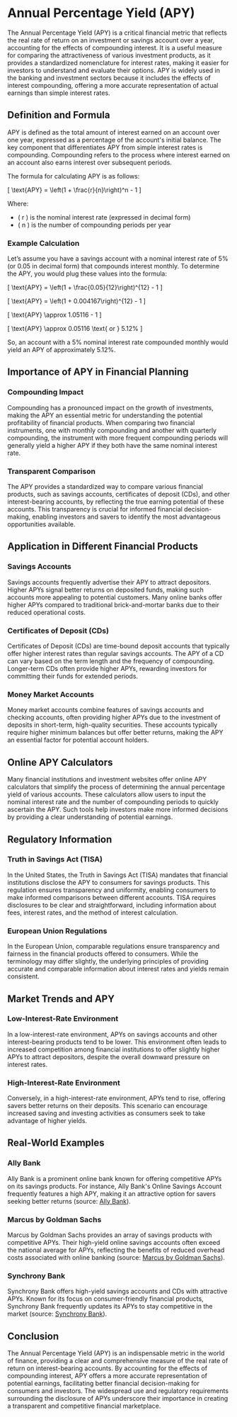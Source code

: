 # Annual Percentage Yield (APY)

The Annual Percentage Yield (APY) is a critical financial metric that reflects the real rate of return on an investment or savings account over a year, accounting for the effects of compounding interest. It is a useful measure for comparing the attractiveness of various investment products, as it provides a standardized nomenclature for interest rates, making it easier for investors to understand and evaluate their options. APY is widely used in the banking and investment sectors because it includes the effects of interest compounding, offering a more accurate representation of actual earnings than simple interest rates.

## Definition and Formula

APY is defined as the total amount of interest earned on an account over one year, expressed as a percentage of the account's initial balance. The key component that differentiates APY from simple interest rates is compounding. Compounding refers to the process where interest earned on an account also earns interest over subsequent periods.

The formula for calculating APY is as follows:

\[ \text{APY} = \left(1 + \frac{r}{n}\right)^n - 1 \]

Where:
- \( r \) is the nominal interest rate (expressed in decimal form)
- \( n \) is the number of compounding periods per year

### Example Calculation

Let’s assume you have a savings account with a nominal interest rate of 5% (or 0.05 in decimal form) that compounds interest monthly. To determine the APY, you would plug these values into the formula:

\[ \text{APY} = \left(1 + \frac{0.05}{12}\right)^{12} - 1 \]

\[ \text{APY} = \left(1 + 0.004167\right)^{12} - 1 \]

\[ \text{APY} \approx 1.05116 - 1 \]

\[ \text{APY} \approx 0.05116 \text{ or } 5.12\% \]

So, an account with a 5% nominal interest rate compounded monthly would yield an APY of approximately 5.12%.

## Importance of APY in Financial Planning

### Compounding Impact

Compounding has a pronounced impact on the growth of investments, making the APY an essential metric for understanding the potential profitability of financial products. When comparing two financial instruments, one with monthly compounding and another with quarterly compounding, the instrument with more frequent compounding periods will generally yield a higher APY if they both have the same nominal interest rate.

### Transparent Comparison

The APY provides a standardized way to compare various financial products, such as savings accounts, certificates of deposit (CDs), and other interest-bearing accounts, by reflecting the true earning potential of these accounts. This transparency is crucial for informed financial decision-making, enabling investors and savers to identify the most advantageous opportunities available.

## Application in Different Financial Products

### Savings Accounts

Savings accounts frequently advertise their APY to attract depositors. Higher APYs signal better returns on deposited funds, making such accounts more appealing to potential customers. Many online banks offer higher APYs compared to traditional brick-and-mortar banks due to their reduced operational costs.

### Certificates of Deposit (CDs)

Certificates of Deposit (CDs) are time-bound deposit accounts that typically offer higher interest rates than regular savings accounts. The APY of a CD can vary based on the term length and the frequency of compounding. Longer-term CDs often provide higher APYs, rewarding investors for committing their funds for extended periods.

### Money Market Accounts

Money market accounts combine features of savings accounts and checking accounts, often providing higher APYs due to the investment of deposits in short-term, high-quality securities. These accounts typically require higher minimum balances but offer better returns, making the APY an essential factor for potential account holders.

## Online APY Calculators

Many financial institutions and investment websites offer online APY calculators that simplify the process of determining the annual percentage yield of various accounts. These calculators allow users to input the nominal interest rate and the number of compounding periods to quickly ascertain the APY. Such tools help investors make more informed decisions by providing a clear understanding of potential earnings.

## Regulatory Information

### Truth in Savings Act (TISA)

In the United States, the Truth in Savings Act (TISA) mandates that financial institutions disclose the APY to consumers for savings products. This regulation ensures transparency and uniformity, enabling consumers to make informed comparisons between different accounts. TISA requires disclosures to be clear and straightforward, including information about fees, interest rates, and the method of interest calculation.

### European Union Regulations

In the European Union, comparable regulations ensure transparency and fairness in the financial products offered to consumers. While the terminology may differ slightly, the underlying principles of providing accurate and comparable information about interest rates and yields remain consistent.

## Market Trends and APY

### Low-Interest-Rate Environment

In a low-interest-rate environment, APYs on savings accounts and other interest-bearing products tend to be lower. This environment often leads to increased competition among financial institutions to offer slightly higher APYs to attract depositors, despite the overall downward pressure on interest rates.

### High-Interest-Rate Environment

Conversely, in a high-interest-rate environment, APYs tend to rise, offering savers better returns on their deposits. This scenario can encourage increased saving and investing activities as consumers seek to take advantage of higher yields.

## Real-World Examples

### Ally Bank

Ally Bank is a prominent online bank known for offering competitive APYs on its savings products. For instance, Ally Bank's Online Savings Account frequently features a high APY, making it an attractive option for savers seeking better returns (source: [Ally Bank](https://www.ally.com/)).

### Marcus by Goldman Sachs

Marcus by Goldman Sachs provides an array of savings products with competitive APYs. Their high-yield online savings accounts often exceed the national average for APYs, reflecting the benefits of reduced overhead costs associated with online banking (source: [Marcus by Goldman Sachs](https://www.marcus.com/us/en)).

### Synchrony Bank

Synchrony Bank offers high-yield savings accounts and CDs with attractive APYs. Known for its focus on consumer-friendly financial products, Synchrony Bank frequently updates its APYs to stay competitive in the market (source: [Synchrony Bank](https://www.synchronybank.com/)).

## Conclusion

The Annual Percentage Yield (APY) is an indispensable metric in the world of finance, providing a clear and comprehensive measure of the real rate of return on interest-bearing accounts. By accounting for the effects of compounding interest, APY offers a more accurate representation of potential earnings, facilitating better financial decision-making for consumers and investors. The widespread use and regulatory requirements surrounding the disclosure of APYs underscore their importance in creating a transparent and competitive financial marketplace.